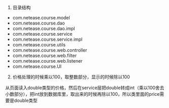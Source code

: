 1. 目录结构
* com.netease.course.model
* com.netease.course.dao
* com.netease.course.dao.impl
* com.netease.course.service
* com.netease.course.service.impl
* com.netease.course.utils
* com.netease.course.web.controller
* com.netease.course.web.filter
* com.netease.course.web.listener
* com.netease.course.UI

2. 价格处理的时候乘以100，取整数部分，显示的时候除以100

从页面读入double类型的价格，然后在service层把double转成int（乘以100舍去小数部分），把int放到数据库里，取出来的时候再除以100，所以类里面的price需要是double类型